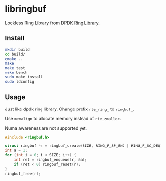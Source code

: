# libringbuf

Lockless Ring Library from [DPDK Ring Library](https://doc.dpdk.org/guides/prog_guide/ring_lib.html).

## Install

```bash
mkdir build
cd build/
cmake ..
make
make test
make bench
sudo make install
sudo ldconfig
```

## Usage

Just like dpdk ring library. Change prefix `rte_ring_` to `ringbuf_`.

Use `memalign` to allocate memory instead of `rte_zmalloc`.

Numa awareness are not supported yet.

```c
#include <ringbuf.h>

struct ringbuf *r = ringbuf_create(SIZE, RING_F_SP_ENQ | RING_F_SC_DEQ);
int a = 1;
for (int i = 0; i < SIZE; i++) {
    int ret = ringbuf_enqueue(r, &a);
    if (ret < 0) ringbuf_reset(r);
}
ringbuf_free(r);
```
